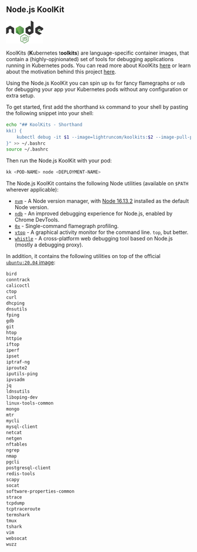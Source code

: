 ## Node.js KoolKit

<img src="./node-logo.png" style="max-width:20%;" />

KoolKits (**K**ubernetes t**oolkits**) are language-specific container images, that contain a (highly-opjnionated) set of tools for debugging applications running in Kubernetes pods. You can read more about KoolKits [here](../README.md) or learn about the motivation behind this project [here](#Motivation).

Using the Node.js KoolKit you can spin up `0x` for fancy flamegraphs or `ndb` for debugging your app your Kubernetes pods without any configuration or extra setup.

To get started, first add the shorthand `kk` command to your shell by pasting the following snippet into your shell:

```bash
echo "## KoolKits - Shorthand
kk() {
	kubectl debug -it $1 --image=lightruncom/koolkits:$2 --image-pull-policy=Never --target=$3
}" >> ~/.bashrc
source ~/.bashrc
```

Then run the Node.js KoolKit with your pod:

```bash
kk <POD-NAME> node <DEPLOYMENT-NAME>
```

The Node.js KoolKit contains the following Node utilities  (available on `$PATH` wherever applicable):

* [`nvm`](https://github.com/nvm-sh/nvm) - A Node version manager, with [Node 16.13.2](https://github.com/nodejs/node/blob/master/doc/changelogs/CHANGELOG_V16.md#16.13.2) installed as the default Node version.
* [`ndb`](https://github.com/GoogleChromeLabs/ndb) - An improved debugging experience for Node.js, enabled by Chrome DevTools.
* [`0x`](https://github.com/davidmarkclements/0x) - Single-command flamegraph profiling.
* [`vtop`](https://github.com/MrRio/vtop) - A graphical activity monitor for the command line. `top`, but better.
* [`whistle`](https://github.com/avwo/whistle)  - A cross-platform web debugging tool based on Node.js (mostly a debugging proxy).

In addition, it contains the following utilities on top of the official [`ubuntu:20.04` image](https://hub.docker.com/layers/ubuntu/library/ubuntu/20.04/images/sha256-7c9c7fed23def3653a0da5bc9ecb651efe155ebd5802c7ba5d585edaa6c89496?context=explore):

```
bird
conntrack
calicoctl
ctop
curl
dhcping
dnsutils
fping
gdb
git
htop
httpie
iftop
iperf
ipset
iptraf-ng
iproute2
iputils-ping
ipvsadm
jq
ldnsutils
liboping-dev
linux-tools-common
mongo
mtr
mycli
mysql-client
netcat
netgen
nftables
ngrep
nmap
pgcli
postgresql-client
redis-tools
scapy
socat
software-properties-common
strace
tcpdump
tcptraceroute
termshark
tmux
tshark
vim
websocat
wuzz
```
